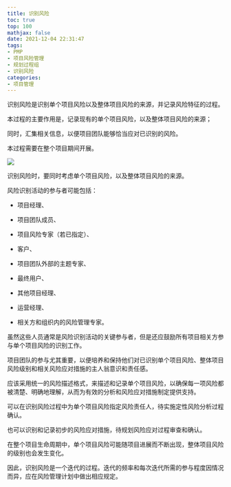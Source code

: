 ```yaml
---
title: 识别风险
toc: true
top: 100
mathjax: false
date: 2021-12-04 22:31:47
tags:
- PMP
- 项目风险管理
- 规划过程组
- 识别风险
categories:
- 项目管理
---
```

识别风险是识别单个项目风险以及整体项目风险的来源，并记录风险特征的过程。

本过程的主要作用是，记录现有的单个项目风险，以及整体项目风险的来源；

同时，汇集相关信息，以便项目团队能够恰当应对已识别的风险。

本过程需要在整个项目期间开展。  

<img src="https://ddabb.github.io/photos/pmpimages/数据流向图/11.2识别风险.png"/>

识别风险时，要同时考虑单个项目风险，以及整体项目风险的来源。

风险识别活动的参与者可能包括：

- 项目经理、

- 项目团队成员、

- 项目风险专家（若已指定）、

- 客户、

- 项目团队外部的主题专家、

- 最终用户、

- 其他项目经理、

- 运营经理、

- 相关方和组织内的风险管理专家。

虽然这些人员通常是风险识别活动的关键参与者，但是还应鼓励所有项目相关方参与单个项目风险的识别工作。

项目团队的参与尤其重要，以便培养和保持他们对已识别单个项目风险、整体项目风险级别和相关风险应对措施的主人翁意识和责任感。

应该采用统一的风险描述格式，来描述和记录单个项目风险，以确保每一项风险都被清楚、明确地理解，从而为有效的分析和风险应对措施制定提供支持。

可以在识别风险过程中为单个项目风险指定风险责任人，待实施定性风险分析过程确认。

也可以识别和记录初步的风险应对措施，待规划风险应对过程审查和确认。

在整个项目生命周期中，单个项目风险可能随项目进展而不断出现，整体项目风险的级别也会发生变化。

因此，识别风险是一个迭代的过程。迭代的频率和每次迭代所需的参与程度因情况而异，应在风险管理计划中做出相应规定。
